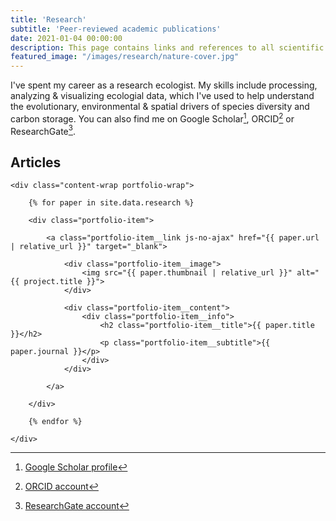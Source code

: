 ```yaml
---
title: 'Research'
subtitle: 'Peer-reviewed academic publications'
date: 2021-01-04 00:00:00
description: This page contains links and references to all scientific publications I've led or contributed to as a co-author.
featured_image: "/images/research/nature-cover.jpg"
---
```


I've spent my career as a research ecologist. My skills include processing, analyzing & visualizing ecologial data, which I've used to help understand the evolutionary, environmental & spatial drivers of species diversity and carbon storage. You can also find me on Google Scholar[^1], ORCID[^2] or ResearchGate[^3].

## Articles

<section class="portfolio">

    <div class="content-wrap portfolio-wrap">

        {% for paper in site.data.research %}

        <div class="portfolio-item">

            <a class="portfolio-item__link js-no-ajax" href="{{ paper.url | relative_url }}" target="_blank">

                <div class="portfolio-item__image">
                    <img src="{{ paper.thumbnail | relative_url }}" alt="{{ project.title }}">
                </div>

                <div class="portfolio-item__content">
                    <div class="portfolio-item__info">
                        <h2 class="portfolio-item__title">{{ paper.title }}</h2>
                        <p class="portfolio-item__subtitle">{{ paper.journal }}</p>
                    </div>
                </div>

            </a>

        </div>

        {% endfor %}

    </div>

</section>

[^1]: [Google Scholar profile](https://scholar.google.com/citations?hl=en&user=LoGxS40AAAAJ&view_op=list_works&sortby=pubdate)
[^2]: [ORCID account](http://orcid.org/0000-0001-7392-4368)
[^3]: [ResearchGate account](https://www.researchgate.net/profile/Christopher_Anderson22)